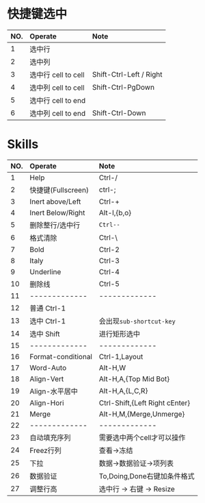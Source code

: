 # 快捷键选中

| NO. | Operate             | Note                    |
| :-- | :------             | :------                 |
| 1   | 选中行              |                         |
| 2   | 选中列              |                         |
| 3   | 选中行 cell to cell | Shift-Ctrl-Left / Right |
| 4   | 选中列 cell to cell | Shift-Ctrl-PgDown       |
| 5   | 选中行 cell to end  |                         |
| 6   | 选中列 cell to end  | Shift-Ctrl-Down         |

# Skills

| NO. | Operate            | Note                           |
| :-- | :------            | :------                        |
| 1   | Help               | Ctrl-/                         |
| 2   | 快捷键(Fullscreen) | ctrl-;                         |
| 3   | Inert above/Left   | Ctrl-+                         |
| 4   | Inert Below/Right  | Alt-I,{b,o}                    |
| 5   | 删除整行/选中行    | `Ctrl--`                       |
| 6   | 格式清除           | Ctrl-\                         |
| 7   | Bold               | Ctrl-2                         |
| 8   | Italy              | Ctrl-3                         |
| 9   | Underline          | Ctrl-4                         |
| 10  | 删除线             | Ctrl-5                         |
| 11  | -------------      | -------------                  |
| 12  | 普通 Ctrl-1        |                                |
| 13  | 选中 Ctrl-1        | 会出现`sub-shortcut-key`       |
| 14  | 选中  Shift        | 进行矩形选中                   |
| 15  | -------------      | -------------                  |
| 16  | Format-conditional | Ctrl-1,Layout                  |
| 17  | Word-Auto          | Alt-H,W                        |
| 18  | Align-Vert         | Alt-H,A,{Top Mid Bot}          |
| 19  | Align-水平居中     | Alt-H,A,{L,C,R}                |
| 20  | Align-Hori         | Ctrl-Shift,{Left Right cEnter} |
| 21  | Merge              | Alt-H,M,{Merge,Unmerge}        |
| 22  | -------------      | -------------                  |
| 23  | 自动填充序列       | 需要选中两个cell才可以操作     |
| 24  | Freez行列          | 查看->冻结                     |
| 25  | 下拉               | 数据->数据验证->项列表         |
| 26  | 数据验证           | To,Doing,Done右键加条件格式    |
| 27  | 调整行高           | 选中行 -> 右键 -> Resize       |

